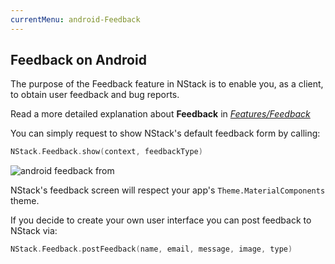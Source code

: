```yaml
---
currentMenu: android-Feedback
---
```


## Feedback on Android

The purpose of the Feedback feature in NStack is to enable you, as a client, to obtain user feedback and bug reports.

Read a more detailed explanation about **Feedback** in [*Features/Feedback*](../../features/feedback.html)


You can simply request to show NStack's default feedback form by calling:

```kotlin
NStack.Feedback.show(context, feedbackType)
```

![android feedback from](https://nstack-io.github.io/documentation/docs/images/FeatureOverview/android/android_feedback.png)

NStack's feedback screen will respect your app's `Theme.MaterialComponents` theme.

If you decide to create your own user interface you can post feedback to NStack via: 
```kotlin
NStack.Feedback.postFeedback(name, email, message, image, type)
```
